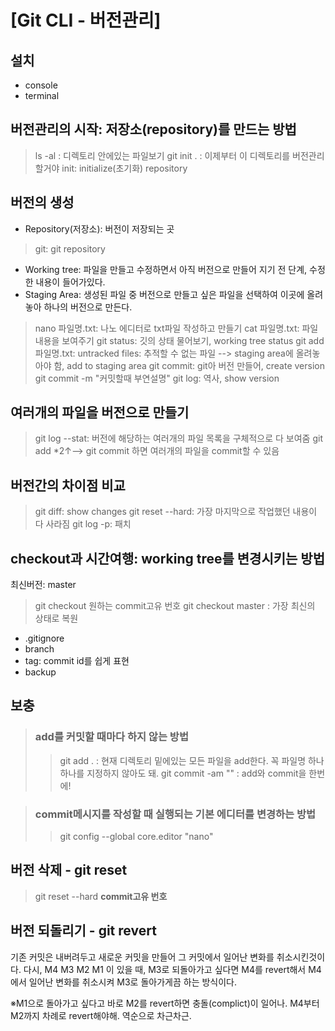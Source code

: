 # [Git CLI - 버전관리]

## 설치
- console
- terminal

## 버전관리의 시작: 저장소(repository)를 만드는 방법
> ls -al : 디렉토리 안에있는 파일보기
> git init . : 이제부터 이 디렉토리를 버전관리 할거야
	init: initialize(초기화) repository

## 버전의 생성
- Repository(저장소): 버전이 저장되는 곳
> git: git repository
- Working tree: 파일을 만들고 수정하면서 아직 버전으로 만들어 지기 전 단계, 수정한 내용이 들어가있다.
- Staging Area: 생성된 파일 중 버전으로 만들고 싶은 파일을 선택하여 이곳에 올려놓아 하나의 버전으로 만든다.

> nano 파일명.txt: 나노 에디터로 txt파일 작성하고 만들기
> cat 파일명.txt: 파일 내용을 보여주기
> git status: 깃의 상태 물어보기, working tree status
> git add 파일명.txt: untracked files: 추적할 수 없는 파일 --> staging area에 올려놓아야 함, add to staging area
> git commit: git아 버전 만들어, create version
> git commit -m "커밋할때 부연설명"
> git log: 역사, show version

## 여러개의 파일을 버전으로 만들기
> git log --stat: 버전에 해당하는 여러개의 파일 목록을 구체적으로 다 보여줌
> git add *2↑--> git commit 하면 여러개의 파일을 commit할 수 있음

## 버전간의 차이점 비교
> git diff: show changes
> git reset --hard: 가장 마지막으로 작업했던 내용이 다 사라짐
> git log -p: 패치

## checkout과 시간여행: working tree를 변경시키는 방법
최신버전: master
> git checkout  원하는 commit고유 번호
> git checkout master : 가장 최신의 상태로 복원

+ .gitignore
+ branch
+ tag: commit id를 쉽게 표현
+ backup

## 보충
> ### add를 커밋할 때마다 하지 않는 방법
>> git add . : 현재 디렉토리 밑에있는 모든 파일을 add한다. 꼭 파일명 하나하나를 지정하지 않아도 돼.
>> git commit -am "" : add와 commit을 한번에!

>### commit메시지를 작성할 때 실행되는 기본 에디터를 변경하는 방법
>> git config --global core.editor "nano"

## 버전 삭제 - git reset
> git reset --hard __commit고유 번호__

## 버전 되돌리기 - git revert
기존 커밋은 내버려두고 새로운 커밋을 만들어 그 커밋에서 일어난 변화를 취소시킨것이다.
다시, 
M4
M3
M2
M1
이 있을 때, M3로 되돌아가고 싶다면 M4를 revert해서 M4에서 일어난 변화를 취소시켜 M3로 돌아가게끔 하는 방식이다.

※M1으로 돌아가고 싶다고 바로 M2를 revert하면 충돌(complict)이 일어나.
M4부터 M2까지 차례로 revert해야해. 역순으로 차근차근.



